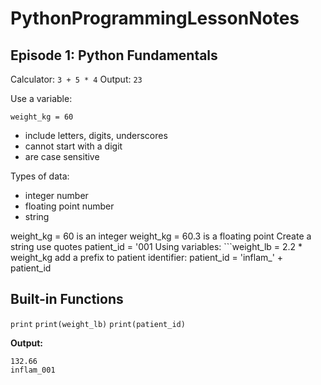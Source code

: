 # PythonProgrammingLessonNotes

## Episode 1: Python Fundamentals

Calculator:
```3 + 5 * 4```
Output:
```23```

Use a variable:

```weight_kg = 60```

* include letters, digits, underscores
* cannot start with a digit
* are case sensitive

Types of data:
* integer number
* floating point number
* string

weight_kg = 60 is an integer
weight_kg = 60.3 is a floating point
Create a string use quotes
patient_id = '001
Using variables: ```weight_lb = 2.2 * weight_kg
add a prefix to patient identifier:
patient_id = 'inflam_' + patient_id

## Built-in Functions
```print```
```print(weight_lb)```
```print(patient_id)```

**Output:**
```
132.66
inflam_001
```
